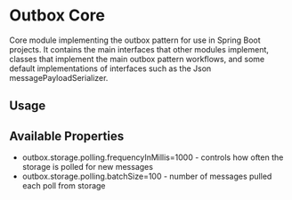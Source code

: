 # Outbox Core
Core module implementing the outbox pattern for use in Spring Boot projects. It contains the main 
interfaces that other modules implement, classes that implement the main outbox pattern workflows, and 
some default implementations of interfaces such as the Json messagePayloadSerializer.

## Usage

## Available Properties
- outbox.storage.polling.frequencyInMillis=1000 - controls how often the storage is polled for new messages
- outbox.storage.polling.batchSize=100 - number of messages pulled each poll from storage